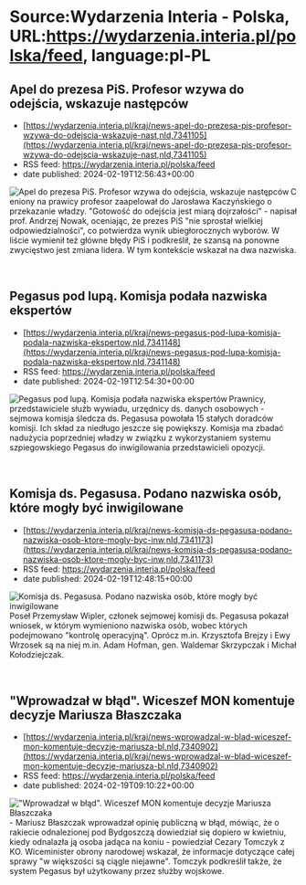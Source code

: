 # Source:Wydarzenia Interia - Polska, URL:https://wydarzenia.interia.pl/polska/feed, language:pl-PL

## Apel do prezesa PiS. Profesor wzywa do odejścia, wskazuje następców
 - [https://wydarzenia.interia.pl/kraj/news-apel-do-prezesa-pis-profesor-wzywa-do-odejscia-wskazuje-nast,nId,7341105](https://wydarzenia.interia.pl/kraj/news-apel-do-prezesa-pis-profesor-wzywa-do-odejscia-wskazuje-nast,nId,7341105)
 - RSS feed: https://wydarzenia.interia.pl/polska/feed
 - date published: 2024-02-19T12:56:43+00:00

<p><a href="https://wydarzenia.interia.pl/kraj/news-apel-do-prezesa-pis-profesor-wzywa-do-odejscia-wskazuje-nast,nId,7341105"><img align="left" alt="Apel do prezesa PiS. Profesor wzywa do odejścia, wskazuje następców" src="https://i.iplsc.com/apel-do-prezesa-pis-profesor-wzywa-do-odejscia-wskazuje-nast/000IMQ4K78HRDM2F-C321.jpg" /></a>Ceniony na prawicy profesor zaapelował do Jarosława Kaczyńskiego o przekazanie władzy. &quot;Gotowość do odejścia jest miarą dojrzałości&quot; - napisał prof. Andrzej Nowak, oceniając, że prezes PiS &quot;nie sprostał wielkiej odpowiedzialności&quot;, co potwierdza wynik ubiegłorocznych wyborów. W liście wymienił też główne błędy PiS i podkreślił, że szansą na ponowne zwycięstwo jest zmiana lidera. W tym kontekście wskazał na dwa nazwiska. </p><br clear="all" />

## Pegasus pod lupą. Komisja podała nazwiska ekspertów
 - [https://wydarzenia.interia.pl/kraj/news-pegasus-pod-lupa-komisja-podala-nazwiska-ekspertow,nId,7341148](https://wydarzenia.interia.pl/kraj/news-pegasus-pod-lupa-komisja-podala-nazwiska-ekspertow,nId,7341148)
 - RSS feed: https://wydarzenia.interia.pl/polska/feed
 - date published: 2024-02-19T12:54:30+00:00

<p><a href="https://wydarzenia.interia.pl/kraj/news-pegasus-pod-lupa-komisja-podala-nazwiska-ekspertow,nId,7341148"><img align="left" alt="Pegasus pod lupą. Komisja podała nazwiska ekspertów" src="https://i.iplsc.com/pegasus-pod-lupa-komisja-podala-nazwiska-ekspertow/000IMQ5GXJX1EU56-C321.jpg" /></a>Prawnicy, przedstawiciele służb wywiadu, urzędnicy ds. danych osobowych -  sejmowa komisja śledcza ds. Pegasusa powołała 15 stałych doradców komisji. Ich skład za niedługo jeszcze się powiększy. Komisja ma zbadać nadużycia poprzedniej władzy w związku z wykorzystaniem systemu szpiegowskiego Pegasus do inwigilowania przedstawicieli opozycji. </p><br clear="all" />

## Komisja ds. Pegasusa. Podano nazwiska osób, które mogły być inwigilowane
 - [https://wydarzenia.interia.pl/kraj/news-komisja-ds-pegasusa-podano-nazwiska-osob-ktore-mogly-byc-inw,nId,7341173](https://wydarzenia.interia.pl/kraj/news-komisja-ds-pegasusa-podano-nazwiska-osob-ktore-mogly-byc-inw,nId,7341173)
 - RSS feed: https://wydarzenia.interia.pl/polska/feed
 - date published: 2024-02-19T12:48:15+00:00

<p><a href="https://wydarzenia.interia.pl/kraj/news-komisja-ds-pegasusa-podano-nazwiska-osob-ktore-mogly-byc-inw,nId,7341173"><img align="left" alt="Komisja ds. Pegasusa. Podano nazwiska osób, które mogły być inwigilowane" src="https://i.iplsc.com/komisja-ds-pegasusa-podano-nazwiska-osob-ktore-mogly-byc-inw/000IMQAR94TRCHFN-C321.jpg" /></a>Poseł Przemysław Wipler, członek sejmowej komisji ds. Pegasusa pokazał wniosek, w którym wymieniono nazwiska osób, wobec których podejmowano &quot;kontrolę operacyjną&quot;. Oprócz m.in. Krzysztofa Brejzy i Ewy Wrzosek są na niej m.in. Adam Hofman, gen. Waldemar Skrzypczak i Michał Kołodziejczak.</p><br clear="all" />

## "Wprowadzał w błąd". Wiceszef MON komentuje decyzje Mariusza Błaszczaka
 - [https://wydarzenia.interia.pl/kraj/news-wprowadzal-w-blad-wiceszef-mon-komentuje-decyzje-mariusza-bl,nId,7340902](https://wydarzenia.interia.pl/kraj/news-wprowadzal-w-blad-wiceszef-mon-komentuje-decyzje-mariusza-bl,nId,7340902)
 - RSS feed: https://wydarzenia.interia.pl/polska/feed
 - date published: 2024-02-19T09:10:22+00:00

<p><a href="https://wydarzenia.interia.pl/kraj/news-wprowadzal-w-blad-wiceszef-mon-komentuje-decyzje-mariusza-bl,nId,7340902"><img align="left" alt="&quot;Wprowadzał w błąd&quot;. Wiceszef MON komentuje decyzje Mariusza Błaszczaka" src="https://i.iplsc.com/wprowadzal-w-blad-wiceszef-mon-komentuje-decyzje-mariusza-bl/000IMOXP9Y5SJEAB-C321.jpg" /></a>- Mariusz Błaszczak wprowadzał opinię publiczną w błąd, mówiąc, że o rakiecie odnalezionej pod Bydgoszczą dowiedział się dopiero w kwietniu, kiedy odnalazła ją osoba jadąca na koniu - powiedział Cezary Tomczyk z KO. Wiceminister obrony narodowej wskazał, że informacje dotyczące całej sprawy &quot;w większości są ciągle niejawne&quot;. Tomczyk podkreślił także, że system Pegasus był użytkowany przez służby wojskowe. </p><br clear="all" />

